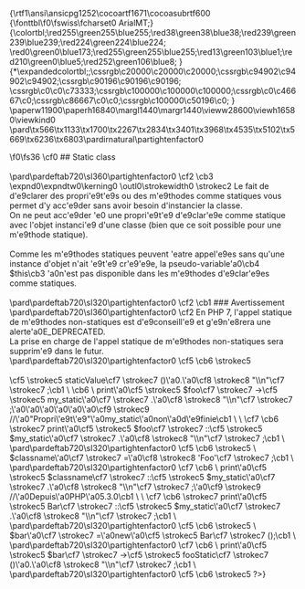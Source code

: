 {\rtf1\ansi\ansicpg1252\cocoartf1671\cocoasubrtf600
{\fonttbl\f0\fswiss\fcharset0 ArialMT;}
{\colortbl;\red255\green255\blue255;\red38\green38\blue38;\red239\green239\blue239;\red224\green224\blue224;
\red0\green0\blue173;\red255\green255\blue255;\red13\green103\blue1;\red210\green0\blue5;\red252\green106\blue8;
}
{\*\expandedcolortbl;;\cssrgb\c20000\c20000\c20000;\cssrgb\c94902\c94902\c94902;\cssrgb\c90196\c90196\c90196;
\cssrgb\c0\c0\c73333;\cssrgb\c100000\c100000\c100000;\cssrgb\c0\c46667\c0;\cssrgb\c86667\c0\c0;\cssrgb\c100000\c50196\c0;
}
\paperw11900\paperh16840\margl1440\margr1440\vieww28600\viewh16580\viewkind0
\pard\tx566\tx1133\tx1700\tx2267\tx2834\tx3401\tx3968\tx4535\tx5102\tx5669\tx6236\tx6803\pardirnatural\partightenfactor0

\f0\fs36 \cf0 ## Static class\
\
\pard\pardeftab720\sl360\partightenfactor0
\cf2 \cb3 \expnd0\expndtw0\kerning0
\outl0\strokewidth0 \strokec2 	Le fait de d\'e9clarer des propri\'e9t\'e9s ou des m\'e9thodes comme statiques vous permet d'y acc\'e9der sans avoir besoin d'instancier la classe. \
	On ne peut acc\'e9der \'e0 une propri\'e9t\'e9 d\'e9clar\'e9e comme statique avec l'objet instanci\'e9 d'une classe (bien que ce soit possible pour une m\'e9thode statique).\
\
	Comme les m\'e9thodes statiques peuvent \'eatre appel\'e9es sans qu'une instance d'objet n'ait \'e9t\'e9 cr\'e9\'e9e, la pseudo-variable\'a0\cb4 $this\cb3 \'a0n'est pas disponible dans les m\'e9thodes d\'e9clar\'e9es 	comme statiques.\
\
\pard\pardeftab720\sl320\partightenfactor0
\cf2 \cb1 ### Avertissement\
\pard\pardeftab720\sl360\partightenfactor0
\cf2 	En PHP 7, l'appel statique de m\'e9thodes non-statiques est d\'e9conseill\'e9 et g\'e9n\'e8rera une alerte\'a0E_DEPRECATED. \
	La prise en charge de l'appel statique de m\'e9thodes non-statiques sera supprim\'e9 dans le futur.\
\pard\pardeftab720\sl320\partightenfactor0
\cf5 \cb6 \strokec5 \
\
	<?php\cb1 \
\pard\pardeftab720\sl320\partightenfactor0
\cf7 \cb6 \strokec7 		class\'a0\cf5 \strokec5 Foo\cb1 \
\cf7 \cb6 \strokec7 		\{\cb1 \
\cb6 		\'a0\'a0\'a0\'a0public\'a0static\'a0\cf5 \strokec5 $my_static\'a0\cf7 \strokec7 =\'a0\cf8 \strokec8 'foo'\cf7 \strokec7 ;\cb1 \
\
\cb6 		\'a0\'a0\'a0\'a0public\'a0function\'a0\cf5 \strokec5 staticValue\cf7 \strokec7 ()\'a0\{\cb1 \
\cb6 		\'a0\'a0\'a0\'a0\'a0\'a0\'a0\'a0return\'a0\cf5 \strokec5 self\cf7 \strokec7 ::\cf5 \strokec5 $my_static\cf7 \strokec7 ;\cb1 \
\cb6 		\'a0\'a0\'a0\'a0\}\cb1 \
\cb6 		\}\cb1 \
\
\cb6 		class\'a0\cf5 \strokec5 Bar\'a0\cf7 \strokec7 extends\'a0\cf5 \strokec5 Foo\cb1 \
\cf7 \cb6 \strokec7 		\{\cb1 \
\cb6 			\'a0\'a0\'a0\'a0public\'a0function\'a0\cf5 \strokec5 fooStatic\cf7 \strokec7 ()\'a0\{\cb1 \
\cb6 				\'a0\'a0\'a0\'a0\'a0\'a0\'a0\'a0return\'a0\cf5 \strokec5 parent\cf7 \strokec7 ::\cf5 \strokec5 $my_static\cf7 \strokec7 ;\cb1 \
\cb6 			\'a0\'a0\'a0\'a0\}\cb1 \
\cb6 		\}\cb1 \
\
\
\cb6 		print\'a0\cf5 \strokec5 Foo\cf7 \strokec7 ::\cf5 \strokec5 $my_static\'a0\cf7 \strokec7 .\'a0\cf8 \strokec8 "\\n"\cf7 \strokec7 ;\cb1 \
\
\pard\pardeftab720\sl320\partightenfactor0
\cf5 \cb6 \strokec5 		$foo\'a0\cf7 \strokec7 =\'a0new\'a0\cf5 \strokec5 Foo\cf7 \strokec7 ();\
\pard\pardeftab720\sl320\partightenfactor0
\cf7 \cb1 \
\pard\pardeftab720\sl320\partightenfactor0
\cf7 \cb6 		print\'a0\cf5 \strokec5 $foo\cf7 \strokec7 ->\cf5 \strokec5 staticValue\cf7 \strokec7 ()\'a0.\'a0\cf8 \strokec8 "\\n"\cf7 \strokec7 ;\cb1 \
\cb6 \
		print\'a0\cf5 \strokec5 $foo\cf7 \strokec7 ->\cf5 \strokec5 my_static\'a0\cf7 \strokec7 .\'a0\cf8 \strokec8 "\\n"\cf7 \strokec7 ;\'a0\'a0\'a0\'a0\'a0\'a0\cf9 \strokec9 //\'a0"Propri\'e9t\'e9"\'a0my_static\'a0non\'a0d\'e9finie\cb1 \
\
\cf7 \cb6 \strokec7 		print\'a0\cf5 \strokec5 $foo\cf7 \strokec7 ::\cf5 \strokec5 $my_static\'a0\cf7 \strokec7 .\'a0\cf8 \strokec8 "\\n"\cf7 \strokec7 ;\cb1 \
\pard\pardeftab720\sl320\partightenfactor0
\cf5 \cb6 \strokec5 \
		$classname\'a0\cf7 \strokec7 =\'a0\cf8 \strokec8 'Foo'\cf7 \strokec7 ;\cb1 \
\pard\pardeftab720\sl320\partightenfactor0
\cf7 \cb6 \
		print\'a0\cf5 \strokec5 $classname\cf7 \strokec7 ::\cf5 \strokec5 $my_static\'a0\cf7 \strokec7 .\'a0\cf8 \strokec8 "\\n"\cf7 \strokec7 ;\'a0\cf9 \strokec9 //\'a0Depuis\'a0PHP\'a05.3.0\cb1 \
\
\cf7 \cb6 \strokec7 		print\'a0\cf5 \strokec5 Bar\cf7 \strokec7 ::\cf5 \strokec5 $my_static\'a0\cf7 \strokec7 .\'a0\cf8 \strokec8 "\\n"\cf7 \strokec7 ;\cb1 \
\pard\pardeftab720\sl320\partightenfactor0
\cf5 \cb6 \strokec5 \
		$bar\'a0\cf7 \strokec7 =\'a0new\'a0\cf5 \strokec5 Bar\cf7 \strokec7 ();\cb1 \
\pard\pardeftab720\sl320\partightenfactor0
\cf7 \cb6 \
		print\'a0\cf5 \strokec5 $bar\cf7 \strokec7 ->\cf5 \strokec5 fooStatic\cf7 \strokec7 ()\'a0.\'a0\cf8 \strokec8 "\\n"\cf7 \strokec7 ;\cb1 \
\pard\pardeftab720\sl320\partightenfactor0
\cf5 \cb6 \strokec5 	?>}